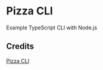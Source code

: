 # Pizza CLI

Example TypeScript CLI with Node.js

## Credits

[Pizza CLI](https://github.com/tj/commander.js/blob/master/examples/pizza)